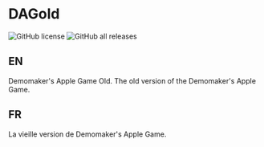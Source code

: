 # DAGold
![GitHub license](https://img.shields.io/github/license/Demomaker/Offline-Video-Library?style=plastic)
![GitHub all releases](https://img.shields.io/github/downloads/Demomaker/Offline-Video-Library/total?style=plastic)
## EN

Demomaker's Apple Game Old. The old version of the Demomaker's Apple Game. 

## FR

La vieille version de Demomaker's Apple Game.
